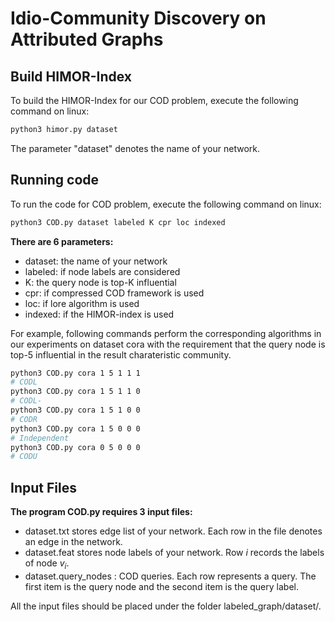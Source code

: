 # Idio-Community Discovery on Attributed Graphs

Build HIMOR-Index
-------
To build the HIMOR-Index for our COD problem, execute the following command on linux:

```sh
python3 himor.py dataset
```

The parameter "dataset" denotes the name of your network.

Running code
-------
To run the code for COD problem, execute the following command on linux:

```sh
python3 COD.py dataset labeled K cpr loc indexed
```

**There are 6 parameters:**
* dataset: the name of your network
* labeled: if node labels are considered
* K: the query node is top-K influential
* cpr: if compressed COD framework is used
* loc: if lore algorithm is used
* indexed: if the HIMOR-index is used

For example, following commands perform the corresponding algorithms in our experiments on dataset cora with the requirement that the query node is top-5 influential in the result charateristic community.

```sh
python3 COD.py cora 1 5 1 1 1
# CODL
python3 COD.py cora 1 5 1 1 0
# CODL-
python3 COD.py cora 1 5 1 0 0
# CODR
python3 COD.py cora 1 5 0 0 0
# Independent
python3 COD.py cora 0 5 0 0 0
# CODU
```


Input Files
-----------
**The program COD.py requires 3 input files:**
* dataset.txt stores edge list of your network. Each row in the file denotes an edge in the network.
* dataset.feat stores node labels of your network. Row $i$ records the labels of node $v_i$.
* dataset.query_nodes : COD queries. Each row represents a query. The first item is the query node and the second item is the query label.

All the input files should be placed under the folder labeled_graph/dataset/.

